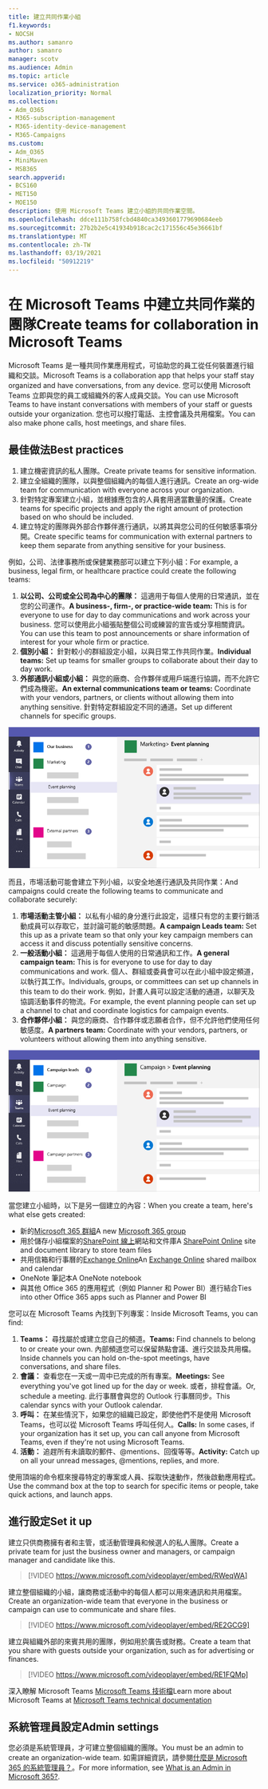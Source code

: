 ```yaml
---
title: 建立共同作業小組
f1.keywords:
- NOCSH
ms.author: samanro
author: samanro
manager: scotv
ms.audience: Admin
ms.topic: article
ms.service: o365-administration
localization_priority: Normal
ms.collection:
- Adm_O365
- M365-subscription-management
- M365-identity-device-management
- M365-Campaigns
ms.custom:
- Adm_O365
- MiniMaven
- MSB365
search.appverid:
- BCS160
- MET150
- MOE150
description: 使用 Microsoft Teams 建立小組的共同作業空間。
ms.openlocfilehash: ddce111b758fcbd4840ca3493601779690684eeb
ms.sourcegitcommit: 27b2b2e5c41934b918cac2c171556c45e36661bf
ms.translationtype: MT
ms.contentlocale: zh-TW
ms.lasthandoff: 03/19/2021
ms.locfileid: "50912219"
---
```

# <a name="create-teams-for-collaboration-in-microsoft-teams"></a><span data-ttu-id="3eeae-103">在 Microsoft Teams 中建立共同作業的團隊</span><span class="sxs-lookup"><span data-stu-id="3eeae-103">Create teams for collaboration in Microsoft Teams</span></span>

<span data-ttu-id="3eeae-104">Microsoft Teams 是一種共同作業應用程式，可協助您的員工從任何裝置進行組織和交談。</span><span class="sxs-lookup"><span data-stu-id="3eeae-104">Microsoft Teams is a collaboration app that helps your staff stay organized and have conversations, from any device.</span></span> <span data-ttu-id="3eeae-105">您可以使用 Microsoft Teams 立即與您的員工或組織外的客人成員交談。</span><span class="sxs-lookup"><span data-stu-id="3eeae-105">You can use Microsoft Teams to have instant conversations with members of your staff or guests outside your organization.</span></span> <span data-ttu-id="3eeae-106">您也可以撥打電話、主控會議及共用檔案。</span><span class="sxs-lookup"><span data-stu-id="3eeae-106">You can also make phone calls, host meetings, and share files.</span></span>

## <a name="best-practices"></a><span data-ttu-id="3eeae-107">最佳做法</span><span class="sxs-lookup"><span data-stu-id="3eeae-107">Best practices</span></span>

1. <span data-ttu-id="3eeae-108">建立機密資訊的私人團隊。</span><span class="sxs-lookup"><span data-stu-id="3eeae-108">Create private teams for sensitive information.</span></span>
1. <span data-ttu-id="3eeae-109">建立全組織的團隊，以與整個組織內的每個人進行通訊。</span><span class="sxs-lookup"><span data-stu-id="3eeae-109">Create an org-wide team for communication with everyone across your organization.</span></span>
1. <span data-ttu-id="3eeae-110">針對特定專案建立小組，並根據應包含的人員套用適當數量的保護。</span><span class="sxs-lookup"><span data-stu-id="3eeae-110">Create teams for specific projects and apply the right amount of protection based on who should be included.</span></span>
1. <span data-ttu-id="3eeae-111">建立特定的團隊與外部合作夥伴進行通訊，以將其與您公司的任何敏感事項分開。</span><span class="sxs-lookup"><span data-stu-id="3eeae-111">Create specific teams for communication with external partners to keep them separate from anything sensitive for your business.</span></span>

<span data-ttu-id="3eeae-112">例如，公司、法律事務所或保健業務部可以建立下列小組：</span><span class="sxs-lookup"><span data-stu-id="3eeae-112">For example, a business, legal firm, or healthcare practice could create the following teams:</span></span>

1. <span data-ttu-id="3eeae-113">**以公司、公司或全公司為中心的團隊：** 這適用于每個人使用的日常通訊，並在您的公司運作。</span><span class="sxs-lookup"><span data-stu-id="3eeae-113">**A business-, firm-, or practice-wide team:** This is for everyone to use for day to day communications and work across your business.</span></span> <span data-ttu-id="3eeae-114">您可以使用此小組張貼整個公司或練習的宣告或分享相關資訊。</span><span class="sxs-lookup"><span data-stu-id="3eeae-114">You can use this team to post announcements or share information of interest for your whole firm or practice.</span></span>
1. <span data-ttu-id="3eeae-115">**個別小組：** 針對較小的群組設定小組，以與日常工作共同作業。</span><span class="sxs-lookup"><span data-stu-id="3eeae-115">**Individual teams:** Set up teams for smaller groups to collaborate about their day to day work.</span></span>
1. <span data-ttu-id="3eeae-116">**外部通訊小組或小組：** 與您的廠商、合作夥伴或用戶端進行協調，而不允許它們成為機密。</span><span class="sxs-lookup"><span data-stu-id="3eeae-116">**An external communications team or teams:** Coordinate with your vendors, partners, or clients without allowing them into anything sensitive.</span></span> <span data-ttu-id="3eeae-117">針對特定群組設定不同的通道。</span><span class="sxs-lookup"><span data-stu-id="3eeae-117">Set up different channels for specific groups.</span></span>

![具有三個個別小組的 Microsoft Teams 視窗的圖表，以允許在公司內進行安全的通訊與共同作業](../media/m365-democracy-teams-business-collab.png)

<span data-ttu-id="3eeae-119">而且，市場活動可能會建立下列小組，以安全地進行通訊及共同作業：</span><span class="sxs-lookup"><span data-stu-id="3eeae-119">And campaigns could create the following teams to communicate and collaborate securely:</span></span>

1. <span data-ttu-id="3eeae-120">**市場活動主管小組：** 以私有小組的身分進行此設定，這樣只有您的主要行銷活動成員可以存取它，並討論可能的敏感問題。</span><span class="sxs-lookup"><span data-stu-id="3eeae-120">**A campaign Leads team:** Set this up as a private team so that only your key campaign members can access it and discuss potentially sensitive concerns.</span></span>
2. <span data-ttu-id="3eeae-121">**一般活動小組：** 這適用于每個人使用的日常通訊和工作。</span><span class="sxs-lookup"><span data-stu-id="3eeae-121">**A general campaign team:** This is for everyone to use for day to day communications and work.</span></span> <span data-ttu-id="3eeae-122">個人、群組或委員會可以在此小組中設定頻道，以執行其工作。</span><span class="sxs-lookup"><span data-stu-id="3eeae-122">Individuals, groups, or committees can set up channels in this team to do their work.</span></span> <span data-ttu-id="3eeae-123">例如，計畫人員可以設定活動的通道，以聊天及協調活動事件的物流。</span><span class="sxs-lookup"><span data-stu-id="3eeae-123">For example, the event planning people can set up a channel to chat and coordinate logistics for campaign events.</span></span>
3. <span data-ttu-id="3eeae-124">**合作夥伴小組：** 與您的廠商、合作夥伴或志願者合作，但不允許他們使用任何敏感度。</span><span class="sxs-lookup"><span data-stu-id="3eeae-124">**A partners team:** Coordinate with your vendors, partners, or volunteers without allowing them into anything sensitive.</span></span>

![具有三個個別小組的 Microsoft Teams 視窗的圖表，可讓市場活動中的安全通訊和共同作業](../media/m365-democracy-teams-collab.png)

<span data-ttu-id="3eeae-126">當您建立小組時，以下是另一個建立的內容：</span><span class="sxs-lookup"><span data-stu-id="3eeae-126">When you create a team, here's what else gets created:</span></span>

- <span data-ttu-id="3eeae-127">新的[Microsoft 365 群組](/MicrosoftTeams/office-365-groups)</span><span class="sxs-lookup"><span data-stu-id="3eeae-127">A new [Microsoft 365 group](/MicrosoftTeams/office-365-groups)</span></span>
- <span data-ttu-id="3eeae-128">用於儲存小組檔案的[SharePoint 線上](/MicrosoftTeams/sharepoint-onedrive-interact)網站和文件庫</span><span class="sxs-lookup"><span data-stu-id="3eeae-128">A [SharePoint Online](/MicrosoftTeams/sharepoint-onedrive-interact) site and document library to store team files</span></span>
- <span data-ttu-id="3eeae-129">共用信箱和行事曆的[Exchange Online](/MicrosoftTeams/exchange-teams-interact)</span><span class="sxs-lookup"><span data-stu-id="3eeae-129">An [Exchange Online](/MicrosoftTeams/exchange-teams-interact) shared mailbox and calendar</span></span>
- <span data-ttu-id="3eeae-130">OneNote 筆記本</span><span class="sxs-lookup"><span data-stu-id="3eeae-130">A OneNote notebook</span></span>
- <span data-ttu-id="3eeae-131">與其他 Office 365 的應用程式（例如 Planner 和 Power BI）進行結合</span><span class="sxs-lookup"><span data-stu-id="3eeae-131">Ties into other Office 365 apps such as Planner and Power BI</span></span>

<span data-ttu-id="3eeae-132">您可以在 Microsoft Teams 內找到下列專案：</span><span class="sxs-lookup"><span data-stu-id="3eeae-132">Inside Microsoft Teams, you can find:</span></span>

1. <span data-ttu-id="3eeae-133">**Teams：** 尋找屬於或建立您自己的頻道。</span><span class="sxs-lookup"><span data-stu-id="3eeae-133">**Teams:** Find channels to belong to or create your own.</span></span> <span data-ttu-id="3eeae-134">內部頻道您可以保留熱點會議、進行交談及共用檔。</span><span class="sxs-lookup"><span data-stu-id="3eeae-134">Inside channels you can hold on-the-spot meetings, have conversations, and share files.</span></span>
2. <span data-ttu-id="3eeae-135">**會議：** 查看您在一天或一周中已完成的所有專案。</span><span class="sxs-lookup"><span data-stu-id="3eeae-135">**Meetings:** See everything you've got lined up for the day or week.</span></span> <span data-ttu-id="3eeae-136">或者，排程會議。</span><span class="sxs-lookup"><span data-stu-id="3eeae-136">Or, schedule a meeting.</span></span> <span data-ttu-id="3eeae-137">此行事曆會與您的 Outlook 行事曆同步。</span><span class="sxs-lookup"><span data-stu-id="3eeae-137">This calendar syncs with your Outlook calendar.</span></span>
3. <span data-ttu-id="3eeae-138">**呼叫：** 在某些情況下，如果您的組織已設定，即使他們不是使用 Microsoft Teams，也可以從 Microsoft Teams 呼叫任何人。</span><span class="sxs-lookup"><span data-stu-id="3eeae-138">**Calls:** In some cases, if your organization has it set up, you can call anyone from Microsoft Teams, even if they're not using Microsoft Teams.</span></span>
4. <span data-ttu-id="3eeae-139">**活動：** 追趕所有未讀取的郵件、@mentions、回復等等。</span><span class="sxs-lookup"><span data-stu-id="3eeae-139">**Activity:** Catch up on all your unread messages, @mentions, replies, and more.</span></span>

<span data-ttu-id="3eeae-140">使用頂端的命令框來搜尋特定的專案或人員、採取快速動作，然後啟動應用程式。</span><span class="sxs-lookup"><span data-stu-id="3eeae-140">Use the command box at the top to search for specific items or people, take quick actions, and launch apps.</span></span>

## <a name="set-it-up"></a><span data-ttu-id="3eeae-141">進行設定</span><span class="sxs-lookup"><span data-stu-id="3eeae-141">Set it up</span></span>

<span data-ttu-id="3eeae-142">建立只供商務擁有者和主管，或活動管理員和候選人的私人團隊。</span><span class="sxs-lookup"><span data-stu-id="3eeae-142">Create a private team for just the business owner and managers, or campaign manager and candidate like this.</span></span>

> [!VIDEO https://www.microsoft.com/videoplayer/embed/RWeqWA]

<span data-ttu-id="3eeae-143">建立整個組織的小組，讓商務或活動中的每個人都可以用來通訊和共用檔案。</span><span class="sxs-lookup"><span data-stu-id="3eeae-143">Create an organization-wide team that everyone in the business or campaign can use to communicate and share files.</span></span>

> [!VIDEO https://www.microsoft.com/videoplayer/embed/RE2GCG9]

<span data-ttu-id="3eeae-144">建立與組織外部的來賓共用的團隊，例如用於廣告或財務。</span><span class="sxs-lookup"><span data-stu-id="3eeae-144">Create a team that you share with guests outside your organization, such as for advertising or finances.</span></span>

> [!VIDEO https://www.microsoft.com/videoplayer/embed/RE1FQMp]

<span data-ttu-id="3eeae-145">深入瞭解 Microsoft Teams [Microsoft Teams 技術檔](/microsoftteams/microsoft-teams)</span><span class="sxs-lookup"><span data-stu-id="3eeae-145">Learn more about Microsoft Teams at [Microsoft Teams technical documentation](/microsoftteams/microsoft-teams)</span></span>

## <a name="admin-settings"></a><span data-ttu-id="3eeae-146">系統管理員設定</span><span class="sxs-lookup"><span data-stu-id="3eeae-146">Admin settings</span></span>

<span data-ttu-id="3eeae-147">您必須是系統管理員，才可建立整個組織的團隊。</span><span class="sxs-lookup"><span data-stu-id="3eeae-147">You must be an admin to create an organization-wide team.</span></span> <span data-ttu-id="3eeae-148">如需詳細資訊，請參閱[什麼是 Microsoft 365 的系統管理員？](https://support.office.com/article/what-is-an-admin-e123627e-4892-4461-b9aa-1b6d57a5cfa4?ui=en-US&rs=en-US&ad=US)。</span><span class="sxs-lookup"><span data-stu-id="3eeae-148">For more information, see [What is an Admin in Microsoft 365?](https://support.office.com/article/what-is-an-admin-e123627e-4892-4461-b9aa-1b6d57a5cfa4?ui=en-US&rs=en-US&ad=US).</span></span>